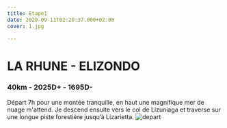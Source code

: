 ```yaml
---
title: Etape1
date: 2020-09-11T02:20:37.000+02:00
cover: 1.jpg

---
```

# LA RHUNE - ELIZONDO
### 40km - 2025D+ - 1695D-
Départ 7h pour une montée tranquille, en haut une magnifique mer de nuage m'attend. Je descend ensuite vers le col de Lizuniaga et traverse sur une longue piste forestière jusqu’à Lizarietta.
![depart](1.jpg "Depart")